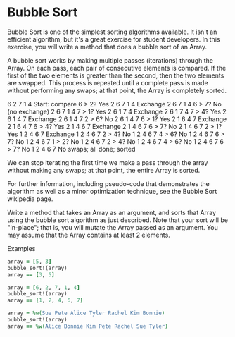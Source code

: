 # Bubble Sort
Bubble Sort is one of the simplest sorting algorithms available. It isn't an efficient algorithm, but it's a great exercise for student developers. In this exercise, you will write a method that does a bubble sort of an Array.

A bubble sort works by making multiple passes (iterations) through the Array. On each pass, each pair of consecutive elements is compared. If the first of the two elements is greater than the second, then the two elements are swapped. This process is repeated until a complete pass is made without performing any swaps; at that point, the Array is completely sorted.

6	2	7	1	4	Start: compare 6 > 2? Yes
2	6	7	1	4	Exchange
2	6	7	1	4	6 > 7? No (no exchange)
2	6	7	1	4	7 > 1? Yes
2	6	1	7	4	Exchange
2	6	1	7	4	7 > 4? Yes
2	6	1	4	7	Exchange
2	6	1	4	7	2 > 6? No
2	6	1	4	7	6 > 1? Yes
2	1	6	4	7	Exchange
2	1	6	4	7	6 > 4? Yes
2	1	4	6	7	Exchange
2	1	4	6	7	6 > 7? No
2	1	4	6	7	2 > 1? Yes
1	2	4	6	7	Exchange
1	2	4	6	7	2 > 4? No
1	2	4	6	7	4 > 6? No
1	2	4	6	7	6 > 7? No
1	2	4	6	7	1 > 2? No
1	2	4	6	7	2 > 4? No
1	2	4	6	7	4 > 6? No
1	2	4	6	7	6 > 7? No
1	2	4	6	7	No swaps; all done; sorted

We can stop iterating the first time we make a pass through the array without making any swaps; at that point, the entire Array is sorted.

For further information, including pseudo-code that demonstrates the algorithm as well as a minor optimization technique, see the Bubble Sort wikipedia page.

Write a method that takes an Array as an argument, and sorts that Array using the bubble sort algorithm as just described. Note that your sort will be "in-place"; that is, you will mutate the Array passed as an argument. You may assume that the Array contains at least 2 elements.

Examples

```ruby
array = [5, 3]
bubble_sort!(array)
array == [3, 5]

array = [6, 2, 7, 1, 4]
bubble_sort!(array)
array == [1, 2, 4, 6, 7]

array = %w(Sue Pete Alice Tyler Rachel Kim Bonnie)
bubble_sort!(array)
array == %w(Alice Bonnie Kim Pete Rachel Sue Tyler)
```
